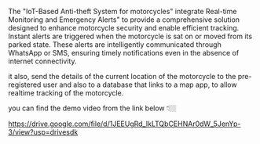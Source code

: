 The "IoT-Based Anti-theft System for motorcycles" integrate Real-time Monitoring and Emergency Alerts" to provide a comprehensive solution designed to enhance motorcycle security and enable efficient tracking. Instant alerts are triggered when the motorcycle is sat on or moved from its parked state. These alerts are intelligently communicated through WhatsApp or SMS, ensuring timely notifications even in the absence of internet connectivity.

it also, send the details of the current location of the motorcycle to the pre-registered user and also to a database that links to a map app, to allow realtime tracking of the motorcycle.

you can find the demo video from the link below 👇🏼

https://drive.google.com/file/d/1JEEUgRd_IkLTQbCEHNAr0dW_5JenYp-3/view?usp=drivesdk
